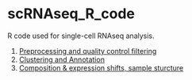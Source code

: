 # scRNAseq_R_code
R code used for single-cell RNAseq analysis. 

1) [Preprocessing and quality control filtering](https://neusic.github.io/scRNAseq_R_code/1_Pre_processing_and_QC_filtering.nb.html)
2) [Clustering and Annotation](https://neusic.github.io/scRNAseq_R_code/2_Clustering_and_annotation.nb.html)
3) [Composition & expression shifts, sample sturcture](https://neusic.github.io/scRNAseq_R_code/3_Composition_and_expression_shifts_sample_structure.nb.html)